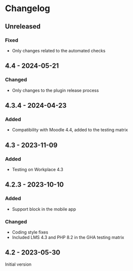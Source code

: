 # Changelog

## Unreleased
### Fixed
- Only changes related to the automated checks

## 4.4 - 2024-05-21
### Changed
- Only changes to the plugin release process

## 4.3.4 - 2024-04-23
### Added
- Compatibility with Moodle 4.4, added to the testing matrix

## 4.3 - 2023-11-09
### Added
- Testing on Workplace 4.3

## 4.2.3 - 2023-10-10
### Added
- Support block in the mobile app
### Changed
- Coding style fixes
- Included LMS 4.3 and PHP 8.2 in the GHA testing matrix

## 4.2 - 2023-05-30
Initial version
